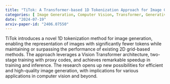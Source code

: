 ```yaml
---
title: "TiTok: A Transformer-based 1D Tokenization Approach for Image Generation"
categories: [ Image Generation, Computer Vision, Transformer, Generative Models, Machine Learning ]
date: "2024-07-19"
arxiv-paper-id: "2406.07550"
---
```

TiTok introduces a novel 1D tokenization method for image generation, enabling the representation of images with significantly fewer tokens while maintaining or surpassing the performance of existing 2D grid-based methods. The approach leverages a Vision Transformer architecture, two-stage training with proxy codes, and achieves remarkable speedup in training and inference. The research opens up new possibilities for efficient and high-quality image generation, with implications for various applications in computer vision and beyond.

